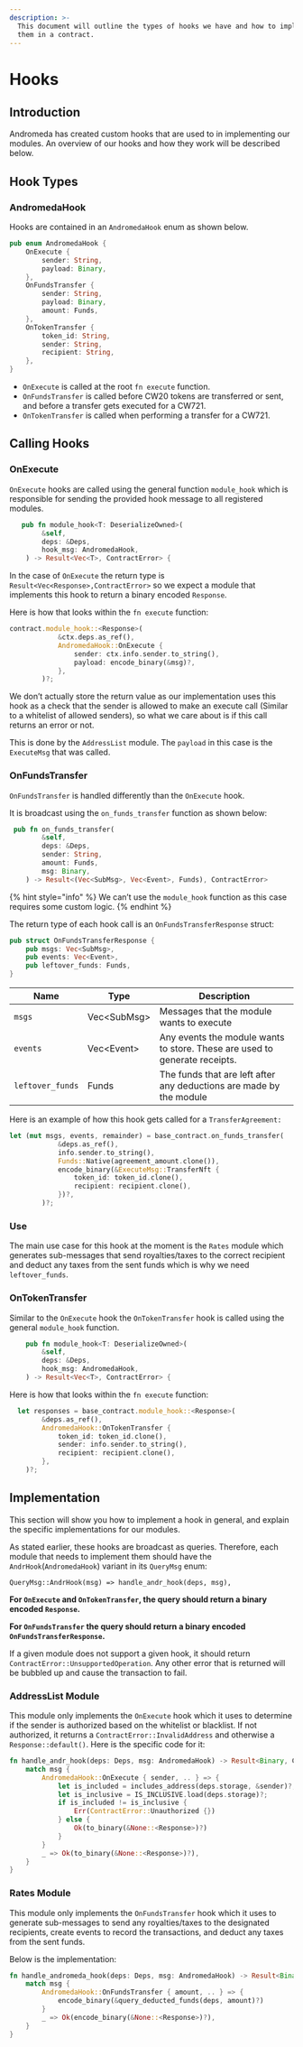 ```yaml
---
description: >-
  This document will outline the types of hooks we have and how to implement
  them in a contract.
---
```


# Hooks

## Introduction

Andromeda has created custom hooks that are used to in implementing our modules. An overview of our hooks and how they work will be described below.

## Hook Types

### AndromedaHook

Hooks are contained in an `AndromedaHook` enum as shown below.

```rust
pub enum AndromedaHook {
    OnExecute {
        sender: String,
        payload: Binary,
    },
    OnFundsTransfer {
        sender: String,
        payload: Binary,
        amount: Funds,
    },
    OnTokenTransfer {
        token_id: String,
        sender: String,
        recipient: String,
    },
}
```



* `OnExecute` is called at the root `fn execute` function.
* `OnFundsTransfer` is called before CW20 tokens are transferred or sent, and before a transfer gets executed for a CW721.
* `OnTokenTransfer` is called when performing a transfer for a CW721.

## Calling Hooks

### OnExecute

`OnExecute` hooks are called using the general function `module_hook` which is responsible for sending the provided hook message to all registered modules.

```rust
   pub fn module_hook<T: DeserializeOwned>(
        &self,
        deps: &Deps,
        hook_msg: AndromedaHook,
    ) -> Result<Vec<T>, ContractError> {
```

In the case of `OnExecute` the return type is `Result<Vec<Response>,ContractError>` so we expect a module that implements this hook to return a binary encoded `Response`.

Here is how that looks within the `fn execute` function:

```rust
contract.module_hook::<Response>(
            &ctx.deps.as_ref(),
            AndromedaHook::OnExecute {
                sender: ctx.info.sender.to_string(),
                payload: encode_binary(&msg)?,
            },
        )?;

```

We don’t actually store the return value as our implementation uses this hook as a check that the sender is allowed to make an execute call (Similar to a whitelist of allowed senders), so what we care about is if this call returns an error or not.

This is done by the `AddressList` module. The `payload` in this case is the `ExecuteMsg` that was called.

### OnFundsTransfer

`OnFundsTransfer` is handled differently than the `OnExecute` hook.

It is broadcast using the `on_funds_transfer` function as shown below:

```rust
 pub fn on_funds_transfer(
        &self,
        deps: &Deps,
        sender: String,
        amount: Funds,
        msg: Binary,
    ) -> Result<(Vec<SubMsg>, Vec<Event>, Funds), ContractError>
```

{% hint style="info" %}
We can’t use the `module_hook` function as this case requires some custom logic.
{% endhint %}

The return type of each hook call is an `OnFundsTransferResponse` struct:

```rust
pub struct OnFundsTransferResponse {
    pub msgs: Vec<SubMsg>,
    pub events: Vec<Event>,
    pub leftover_funds: Funds,
}
```



| Name             | Type         | Description                                                                |
| ---------------- | ------------ | -------------------------------------------------------------------------- |
| `msgs`           | Vec\<SubMsg> | Messages that the module wants to execute                                  |
| `events`         | Vec\<Event>  | Any events the module wants to store. These are used to generate receipts. |
| `leftover_funds` | Funds        | The funds that are left after any deductions are made by the module        |

Here is an example of how this hook gets called for a `TransferAgreement:`

```rust
let (mut msgs, events, remainder) = base_contract.on_funds_transfer(
            &deps.as_ref(),
            info.sender.to_string(),
            Funds::Native(agreement_amount.clone()),
            encode_binary(&ExecuteMsg::TransferNft {
                token_id: token_id.clone(),
                recipient: recipient.clone(),
            })?,
        )?;
```

### Use

The main use case for this hook at the moment is the `Rates` module which generates sub-messages that send royalties/taxes to the correct recipient and deduct any taxes from the sent funds which is why we need `leftover_funds`.&#x20;

### OnTokenTransfer

Similar to the `OnExecute` hook the `OnTokenTransfer` hook is called using the general `module_hook` function.

```rust
    pub fn module_hook<T: DeserializeOwned>(
        &self,
        deps: &Deps,
        hook_msg: AndromedaHook,
    ) -> Result<Vec<T>, ContractError> {
```

Here is how that looks within the `fn execute` function:

```rust
  let responses = base_contract.module_hook::<Response>(
        &deps.as_ref(),
        AndromedaHook::OnTokenTransfer {
            token_id: token_id.clone(),
            sender: info.sender.to_string(),
            recipient: recipient.clone(),
        },
    )?;
```

## Implementation

This section will show you how to implement a hook in general, and explain the specific implementations for our modules.

As stated earlier, these hooks are broadcast as queries. Therefore, each module that needs to implement them should have the `AndrHook`(`AndromedaHook`) variant in its `QueryMsg` enum:

```
QueryMsg::AndrHook(msg) => handle_andr_hook(deps, msg),
```

**For `OnExecute` and `OnTokenTransfer`, the query should return a binary encoded `Response`.**

**For `OnFundsTransfer` the query should return a binary encoded `OnFundsTransferResponse`.**

If a given module does not support a given hook, it should return `ContractError::UnsupportedOperation`. Any other error that is returned will be bubbled up and cause the transaction to fail.   &#x20;

### AddressList Module

This module only implements the `OnExecute` hook which it uses to determine if the sender is authorized based on the whitelist or blacklist. If not authorized, it returns a `ContractError::InvalidAddress` and otherwise a `Response::default()`. Here is the specific code for it:

```rust
fn handle_andr_hook(deps: Deps, msg: AndromedaHook) -> Result<Binary, ContractError> {
    match msg {
        AndromedaHook::OnExecute { sender, .. } => {
            let is_included = includes_address(deps.storage, &sender)?;
            let is_inclusive = IS_INCLUSIVE.load(deps.storage)?;
            if is_included != is_inclusive {
                Err(ContractError::Unauthorized {})
            } else {
                Ok(to_binary(&None::<Response>)?)
            }
        }
        _ => Ok(to_binary(&None::<Response>)?),
    }
}
```

### Rates Module

This module only implements the `OnFundsTransfer` hook which it uses to generate sub-messages to send any royalties/taxes to the designated recipients, create events to record the transactions, and deduct any taxes from the sent funds.

Below is the implementation:

```rust
fn handle_andromeda_hook(deps: Deps, msg: AndromedaHook) -> Result<Binary, ContractError> {
    match msg {
        AndromedaHook::OnFundsTransfer { amount, .. } => {
            encode_binary(&query_deducted_funds(deps, amount)?)
        }
        _ => Ok(encode_binary(&None::<Response>)?),
    }
}
```

